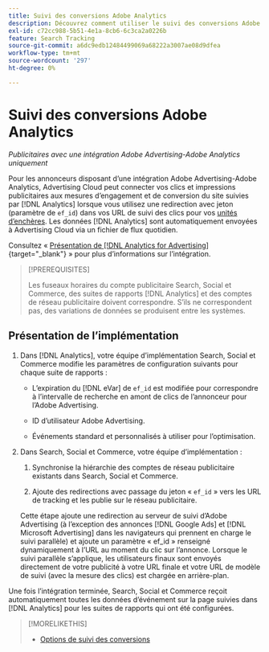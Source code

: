 ```yaml
---
title: Suivi des conversions Adobe Analytics
description: Découvrez comment utiliser le suivi des conversions Adobe Analytics pour vos campagnes dans Adobe Advertising.
exl-id: c72cc988-5b51-4e1a-8cb6-6c3ca2a0226b
feature: Search Tracking
source-git-commit: a6dc9edb12484499069a68222a3007ae08d9dfea
workflow-type: tm+mt
source-wordcount: '297'
ht-degree: 0%

---
```


# Suivi des conversions Adobe Analytics

*Publicitaires avec une intégration Adobe Advertising-Adobe Analytics uniquement*

Pour les annonceurs disposant d’une intégration Adobe Advertising-Adobe Analytics, Advertising Cloud peut connecter vos clics et impressions publicitaires aux mesures d’engagement et de conversion du site suivies par [!DNL Analytics] lorsque vous utilisez une redirection avec jeton (paramètre de `ef_id`) dans vos URL de suivi des clics pour vos [unités d’enchères](/help/search-social-commerce/glossary.md#a-b). Les données [!DNL Analytics] sont automatiquement envoyées à Advertising Cloud via un fichier de flux quotidien.

Consultez « [Présentation de [!DNL Analytics for Advertising]](https://experienceleague.adobe.com/fr/docs/advertising/integrations/analytics/overview){target="_blank"} » pour plus d’informations sur l’intégration.

>[!PREREQUISITES]
>
> Les fuseaux horaires du compte publicitaire Search, Social et Commerce, des suites de rapports [!DNL Analytics] et des comptes de réseau publicitaire doivent correspondre. S’ils ne correspondent pas, des variations de données se produisent entre les systèmes.

## Présentation de l’implémentation

1. Dans [!DNL Analytics], votre équipe d’implémentation Search, Social et Commerce modifie les paramètres de configuration suivants pour chaque suite de rapports :

   * L’expiration du [!DNL eVar] de `ef_id` est modifiée pour correspondre à l’intervalle de recherche en amont de clics de l’annonceur pour l’Adobe Advertising.

   * ID d’utilisateur Adobe Advertising.

   * Événements standard et personnalisés à utiliser pour l’optimisation.

1. Dans Search, Social et Commerce, votre équipe d’implémentation :

   1. Synchronise la hiérarchie des comptes de réseau publicitaire existants dans Search, Social et Commerce.

   1. Ajoute des redirections avec passage du jeton « `ef_id` » vers les URL de tracking et les publie sur le réseau publicitaire.

   Cette étape ajoute une redirection au serveur de suivi d’Adobe Advertising (à l’exception des annonces [!DNL Google Ads] et [!DNL Microsoft Advertising] dans les navigateurs qui prennent en charge le suivi parallèle) et ajoute un paramètre « ef_id » renseigné dynamiquement à l’URL au moment du clic sur l’annonce. Lorsque le suivi parallèle s’applique, les utilisateurs finaux sont envoyés directement de votre publicité à votre URL finale et votre URL de modèle de suivi (avec la mesure des clics) est chargée en arrière-plan.

Une fois l’intégration terminée, Search, Social et Commerce reçoit automatiquement toutes les données d’événement sur la page suivies dans [!DNL Analytics] pour les suites de rapports qui ont été configurées.

>[!MORELIKETHIS]
>
>* [Options de suivi des conversions](conversion-tracking-about.md)
